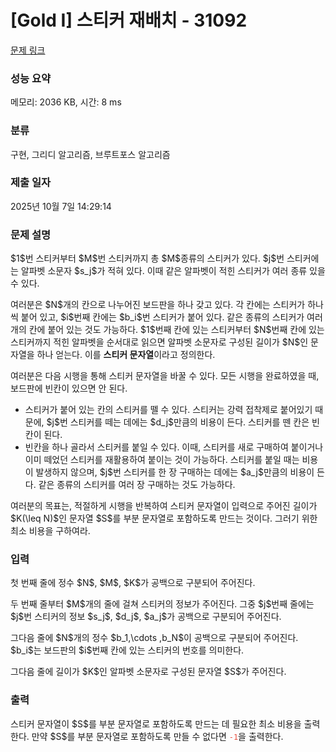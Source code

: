 # [Gold I] 스티커 재배치 - 31092 

[문제 링크](https://www.acmicpc.net/problem/31092) 

### 성능 요약

메모리: 2036 KB, 시간: 8 ms

### 분류

구현, 그리디 알고리즘, 브루트포스 알고리즘

### 제출 일자

2025년 10월 7일 14:29:14

### 문제 설명

<p>$1$번 스티커부터 $M$번 스티커까지 총 $M$종류의 스티커가 있다. $j$번 스티커에는 알파벳 소문자 $s_j$가 적혀 있다. 이때 같은 알파벳이 적힌 스티커가 여러 종류 있을 수 있다.</p>

<p>여러분은 $N$개의 칸으로 나누어진 보드판을 하나 갖고 있다. 각 칸에는 스티커가 하나씩 붙어 있고, $i$번째 칸에는 $b_i$번 스티커가 붙어 있다. 같은 종류의 스티커가 여러 개의 칸에 붙어 있는 것도 가능하다. $1$번째 칸에 있는 스티커부터 $N$번째 칸에 있는 스티커까지 적힌 알파벳을 순서대로 읽으면 알파벳 소문자로 구성된 길이가 $N$인 문자열을 하나 얻는다. 이를 <strong>스티커 문자열</strong>이라고 정의한다.</p>

<p>여러분은 다음 시행을 통해 스티커 문자열을 바꿀 수 있다. 모든 시행을 완료하였을 때, 보드판에 빈칸이 있으면 안 된다.</p>

<ul>
	<li>스티커가 붙어 있는 칸의 스티커를 뗄 수 있다. 스티커는 강력 접착제로 붙어있기 때문에, $j$번 스티커를 떼는 데에는 $d_j$만큼의 비용이 든다. 스티커를 뗀 칸은 빈칸이 된다.</li>
	<li>빈칸을 하나 골라서 스티커를 붙일 수 있다. 이때, 스티커를 새로 구매하여 붙이거나 이미 떼었던 스티커를 재활용하여 붙이는 것이 가능하다. 스티커를 붙일 때는 비용이 발생하지 않으며, $j$번 스티커를 한 장 구매하는 데에는 $a_j$만큼의 비용이 든다. 같은 종류의 스티커를 여러 장 구매하는 것도 가능하다.</li>
</ul>

<p>여러분의 목표는, 적절하게 시행을 반복하여 스티커 문자열이 입력으로 주어진 길이가 $K(\leq N)$인 문자열 $S$를 부분 문자열로 포함하도록 만드는 것이다. 그러기 위한 최소 비용을 구하여라.</p>

### 입력 

 <p>첫 번째 줄에 정수 $N$, $M$, $K$가 공백으로 구분되어 주어진다.</p>

<p>두 번째 줄부터 $M$개의 줄에 걸쳐 스티커의 정보가 주어진다. 그중 $j$번째 줄에는 $j$번 스티커의 정보 $s_j$, $d_j$, $a_j$가 공백으로 구분되어 주어진다.</p>

<p>그다음 줄에 $N$개의 정수 $b_1,\cdots ,b_N$이 공백으로 구분되어 주어진다. $b_i$는 보드판의 $i$번째 칸에 있는 스티커의 번호를 의미한다.</p>

<p>그다음 줄에 길이가 $K$인 알파벳 소문자로 구성된 문자열 $S$가 주어진다.</p>

### 출력 

 <p>스티커 문자열이 $S$를 부분 문자열로 포함하도록 만드는 데 필요한 최소 비용을 출력한다. 만약 $S$를 부분 문자열로 포함하도록 만들 수 없다면 <span style="color:#e74c3c;"><code>-1</code></span>을 출력한다.</p>

